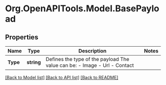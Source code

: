 # Org.OpenAPITools.Model.BasePayload

## Properties

Name | Type | Description | Notes
------------ | ------------- | ------------- | -------------
**Type** | **string** | Defines the type of the payload    The value can be:  - Image  - Url  - Contact | 

[[Back to Model list]](../README.md#documentation-for-models) [[Back to API list]](../README.md#documentation-for-api-endpoints) [[Back to README]](../README.md)


